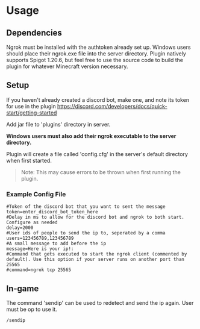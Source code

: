 # Usage

## Dependencies

Ngrok must be installed with the authtoken already set up. Windows users should place their ngrok.exe file into the server directory. Plugin natively supports Spigot 1.20.6, but feel free to use the source code to build the plugin for whatever Minecraft version necessary.

## Setup

If you haven't already created a discord bot, make one, and note its token for use in the plugin
https://discord.com/developers/docs/quick-start/getting-started

Add jar file to 'plugins' directory in server.

**Windows users must also add their ngrok executable to the server directory.**

Plugin will create a file called 'config.cfg' in the server's default directory when first started.
>Note: This may cause errors to be thrown when first running the plugin.

### Example Config File

```
#Token of the discord bot that you want to sent the message
token=enter_discord_bot_token_here
#Delay in ms to allow for the discord bot and ngrok to both start. Configure as needed
delay=2000
#User ids of people to send the ip to, seperated by a comma
users=123456789,123456789
#A small message to add before the ip
message=Here is your ip!:
#Command that gets executed to start the ngrok client (commented by default). Use this option if your server runs on another port than 25565
#command=ngrok tcp 25565
```

## In-game 

The command 'sendip' can be used to redetect and send the ip again. User must be op to use it.

```
/sendip
```
